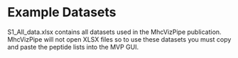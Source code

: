 # Example Datasets

S1_All_data.xlsx contains all datasets used in the MhcVizPipe publication. MhcVizPipe will not open XLSX files so
to use these datasets you must copy and paste the peptide lists into the MVP GUI.